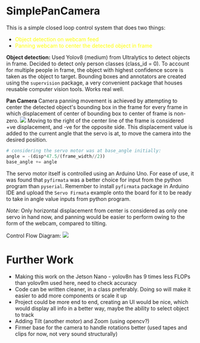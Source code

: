 # SimplePanCamera
This is a simple closed loop control system that does two things:
- <font style="color:yellow">Object detection on webcam feed</font>
- <font style="color:yellow">Panning webcam to center the detected object in frame</font>

<b>Object detection:</b>
Used Yolov8 (medium) from Ultralytics to detect objects in frame. Decided to detect only person classes (class_id = 0). To account for multiple people in frame, the object with highest confidence score is taken as the object to target. Bounding boxes and annotators are created using the `supervision` package, a very convenient package that houses reusable computer vision tools. Works real well.

<b>Pan Camera</b>
Camera panning movement is achieved by attempting to center the detected object's bounding box in the frame for every frame in which displacement of center of bounding box to center of frame is non-zero.
<img src = C:\Users\neerz\OneDrive\Documents\MindPlace\Images\panCamera_frame.excalidraw.png>
Moving to the right of the center line of the frame is considered +ve displacement, and -ve for the opposite side. This displacement value is added to the current angle that the servo is at, to move the camera into the desired position.
```Python
# considering the servo motor was at base_angle initially:
angle = -(disp*47.5/(frame_width//2))
base_angle += angle
```
The servo motor itself is controlled using an Arduino Uno. For ease of use, it was found that `pyfirmata` was a better choice for input from the python program than `pyserial`. Remember to install `pyfirmata` package in Arduino IDE and upload the `Servo Firmata` example onto the board for it to be ready to take in angle value inputs from python program.

_Note_: Only horizontal displacement from center is considered as only one servo in hand now, and panning would be easier to perform owing to the form of the webcam, compared to tilting.

Control Flow Diagram:
<img src = C:\Users\neerz\OneDrive\Documents\MindPlace\Images\PanCamera_ControlFlow.png>


# Further Work
- Making this work on the Jetson Nano - yolov8n has 9 times less FLOPs than yolov9m used here, need to check accuracy
- Code can be written cleaner, in a class preferably. Doing so will make it easier to add more components or scale it up
- Project could be more end to end, creating an UI would be nice, which would display all info in a better way, maybe the ability to select object to track
- Adding Tilt (another motor) and Zoom (using opencv?)
- Firmer base for the camera to handle rotations better (used tapes and clips for now, not very sound structurally)
